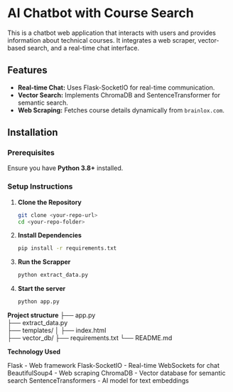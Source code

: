 # AI Chatbot with Course Search

This is a chatbot web application that interacts with users and provides information about technical courses. It integrates a web scraper, vector-based search, and a real-time chat interface.

## Features
- **Real-time Chat:** Uses Flask-SocketIO for real-time communication.
- **Vector Search:** Implements ChromaDB and SentenceTransformer for semantic search.
- **Web Scraping:** Fetches course details dynamically from `brainlox.com`.

## Installation

### Prerequisites
Ensure you have **Python 3.8+** installed.

### Setup Instructions

1. **Clone the Repository**
   ```sh
   git clone <your-repo-url>
   cd <your-repo-folder>
2. **Install Dependencies**
    ```sh
    pip install -r requirements.txt
3. **Run the Scrapper**
    ```sh
    python extract_data.py
4. **Start the server**
    ```sh
    python app.py

**Project structure**
├── app.py              
├── extract_data.py     
├── templates/
│   ├── index.html      
├── vector_db/
├── requirements.txt
└── README.md 

**Technology Used**

Flask - Web framework
Flask-SocketIO - Real-time WebSockets for chat
BeautifulSoup4 - Web scraping
ChromaDB - Vector database for semantic search
SentenceTransformers - AI model for text embeddings
